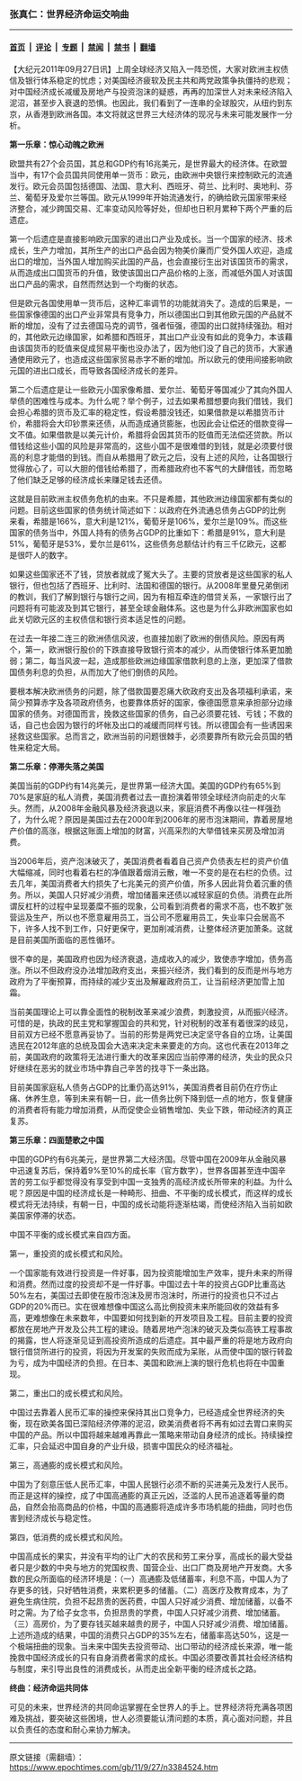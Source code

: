 ### 张真仁：世界经济命运交响曲

---

#### [首页](../../../..?n3384524) &nbsp;|&nbsp; [评论](../../../../../epoch-comment?n3384524) &nbsp;|&nbsp; [专题](../../../../../epoch-special?n3384524) &nbsp;|&nbsp; [禁闻](../../../../../epoch-news?n3384524) &nbsp;|&nbsp; [禁书](../../../../../books?n3384524) &nbsp;|&nbsp; [翻墙](https://github.com/gfw-breaker/nogfw/blob/master/README.md?n3384524)


<div class="post_content" id="artbody" itemprop="articleBody">
 <!-- article content begin -->
 <p>
  【大纪元2011年09月27日讯】上周全球经济又陷入一阵恐慌，大家对欧洲主权债信及银行体系稳定的忧虑；对美国经济疲软及民主共和两党政策争执僵持的悲观；对中国经济成长减缓及房地产与投资泡沫的疑惑，再再的加深世人对未来经济陷入泥沼，甚至步入衰退的恐惧。也因此，我们看到了一连串的全球股灾，从纽约到东京，从香港到欧洲各国。本文将就这世界三大经济体的现况与未来可能发展作一分析。
 </p>
 <p>
  <b>
   第一乐章：惊心动魄之欧洲
  </b>
 </p>
 <p>
  欧盟共有27个会员国，其总和GDP约有16兆美元，是世界最大的经济体。在欧盟当中，有17个会员国共同使用单一货币：欧元，由欧洲中央银行来控制欧元的流通发行。欧元会员国包括德国、法国、意大利、西班牙、荷兰、比利时、奥地利、芬兰、葡萄牙及爱尔兰等国。欧元从1999年开始流通发行，的确给欧元国家带来经济整合，减少跨国交易、汇率变动风险等好处，但却也日积月累种下两个严重的后遗症。
 </p>
 <p>
  第一个后遗症是直接影响欧元国家的进出口产业及成长。当一个国家的经济、技术成长，生产力增加，其所生产的出口产品会因为物美价廉而广受外国人欢迎，造成出口的增加，当外国人增加购买此国的产品，也会直接衍生出对该国货币的需求，从而造成出口国货币的升值，致使该国出口产品价格的上涨，而减低外国人对该国出口产品的需求，自然而然达到一个均衡的状态。
 </p>
 <p>
  但是欧元各国使用单一货币后，这种汇率调节的功能就消失了。造成的后果是，一些国家像德国的出口产业非常具有竞争力，所以德国出口到其他欧元国的产品就不断的增加，没有了过去德国马克的调节，强者恒强，德国的出口就持续强劲。相对的，其他欧元边缘国家，如希腊和西班牙，其出口产业没有如此的竞争力，本该藉由该国货币的贬值来促成贸易平衡也没办法了，因为他们没了自己的货币，大家通通使用欧元了，也造成这些国家贸易赤字不断的增加。所以欧元的使用间接影响欧元国的进出口成长，而导致各国经济成长的差异。
 </p>
 <p>
  第二个后遗症是让一些欧元小国家像希腊、爱尔兰、葡萄牙等国减少了其向外国人举债的困难性与成本。为什么呢？举个例子，过去如果希腊想要向我们借钱，我们会担心希腊的货币及汇率的稳定性，假设希腊没钱还，如果借款是以希腊货币计价，希腊将会大印钞票来还债，从而造成通货膨胀，也因此会让偿还的借款变得一文不值。如果借款是以美元计价，希腊将会因其货币的贬值而无法偿还贷款。所以借钱给这些小国的风险是非常高的，这些小国不是很难借的到钱，就是必须要付很高的利息才能借的到钱。而自从希腊用了欧元之后，没有上述的风险，让各国银行觉得放心了，可以大胆的借钱给希腊了，而希腊政府也不客气的大肆借钱，而忽略了他们缺乏足够的经济成长来赚足钱去还债。
 </p>
 <p>
  这就是目前欧洲主权债务危机的由来。不只是希腊，其他欧洲边缘国家都有类似的问题。目前这些国家的债务统计简述如下：以政府在外流通总债务占GDP的比例来看，希腊是166%，意大利是121%，葡萄牙是106%，爱尔兰是109%。而这些国家的债务当中，外国人持有的债务占GDP的比重如下：希腊是91%，意大利是51%，葡萄牙是53%，爱尔兰是61%，这些债务总额估计约有三千亿欧元，这都是很吓人的数字。
 </p>
 <p>
  如果这些国家还不了钱，贷放者就成了冤大头了。主要的贷放者是这些国家的私人银行，但也包括了西班牙、比利时、法国和德国的银行。从2008年里曼兄弟倒闭的教训，我们了解到银行与银行之间，因为有相互牵连的借贷关系，一家银行出了问题将有可能波及到其它银行，甚至全球金融体系。这也是为什么非欧洲国家也如此关切欧元区的主权债信和银行资本适足性的问题。
 </p>
 <p>
  在过去一年接二连三的欧洲债信风波，也直接加剧了欧洲的倒债风险。原因有两个，第一，欧洲银行股价的下跌直接导致银行资本的减少，从而使银行体系更加脆弱；第二，每当风波一起，造成那些欧洲边缘国家借款利息的上涨，更加深了借款国债务利息的负担，从而加大了他们倒债的风险。
 </p>
 <p>
  要根本解决欧洲债务的问题，除了借款国要忍痛大砍政府支出及各项福利承诺，来简少预算赤字及各项政府债务，也要靠体质好的国家，像德国愿意来承担部分边缘国家的债务。对德国而言，挽救这些国家的债务，自己必须要花钱、亏钱；不救的话，自己也会因为银行的坏帐及出口的减缓而同样亏钱。所以德国会有一些诱因来拯救这些国家。总而言之，欧洲当前的问题很棘手，必须要靠所有欧元会员国的牺牲来稳定大局。
 </p>
 <p>
  <b>
   第二乐章：停滞失落之美国
  </b>
 </p>
 <p>
  美国当前的GDP约有14兆美元，是世界第一经济大国。美国的GDP约有65%到70%是家庭的私人消费，美国消费者过去一直扮演着带领全球经济向前走的火车头。然而，从2008年金融风暴及经济衰退以来，家庭消费不再像以往一样强劲了，为什么呢？原因是美国过去在2000年到2006年的房市泡沫期间，靠着房屋地产价值的高涨，根据这账面上增加的财富，兴高采烈的大举借钱来买房及增加消费。
 </p>
 <p>
  当2006年后，资产泡沫破灭了，美国消费者看着自己资产负债表左栏的资产价值大幅缩减，同时也看着右栏的净值跟着烟消云散，唯一不变的是在右栏的负债。过去几年，美国消费者大约损失了七兆美元的资产价值，所多人因此背负着沉重的债务。所以，美国人只好减少消费，增加储蓄来还债以减轻家庭的负债。消费在此所谓反杠杆的过程中呈现萎糜不振的现象，公司看到消费者的需求不高，也不敢扩张营运及生产，所以也不愿意雇用员工，当公司不愿雇用员工，失业率只会居高不下，许多人找不到工作，只好更保守，更加削减消费，让整体经济更加萧条。这就是目前美国所面临的恶性循环。
 </p>
 <p>
  很不幸的是，美国政府也因为经济衰退，造成收入的减少，致使赤字增加，债务高涨。所以不但政府没办法增加政府支出，来振兴经济，我们看到的反而是州与地方政府为了平衡预算，而持续的减少支出及解雇政府员工，让当前经济更加雪上加霜。
 </p>
 <p>
  当前美国理论上可以靠全面性的税制改革来减少浪费，刺激投资，从而振兴经济。可惜的是，执政的民主党和掌握国会的共和党，针对税制的改革有着很深的歧见，目前双方已经不愿意再妥协了。当前的形势是两党已决定坚守各自的立场，让美国选民在2012年底的总统及国会大选来决定未来要走的方向。这也代表在2013年之前，美国政府的政策将无法进行重大的改革来因应当前停滞的经济，失业的民众只好继续在恶劣的就业市场中靠自己辛苦的找寻下一条出路。
 </p>
 <p>
  目前美国家庭私人债务占GDP的比重仍高达91%，美国消费者目前仍在疗伤止痛、休养生息，等到未来有朝一日，此一债务比例下降到低一点的地方，恢复健康的消费者将有能力增加消费，从而促使企业销售增加、失业下跌，带动经济的真正复苏。
 </p>
 <p>
  <b>
   第三乐章：四面楚歌之中国
  </b>
 </p>
 <p>
  中国的GDP约有6兆美元，是世界第二大经济国。尽管中国在2009年从金融风暴中迅速复苏后，保持着9%至10%的成长率（官方数字），世界各国甚至连中国辛苦的劳工似乎都觉得没有享受到中国一支独秀的高经济成长所带来的利益。为什么呢？原因是中国的经济成长是一种畸形、扭曲、不平衡的成长模式，而这样的成长模式将无法持续，有朝一日，中国的成长动能将逐渐枯竭，而使经济陷入当前如欧美国家停滞的状态。
 </p>
 <p>
  中国不平衡的成长模式来自四方面。
 </p>
 <p>
  第一，重投资的成长模式和风险。
 </p>
 <p>
  一个国家能有效进行投资是一件好事，因为投资能增加生产效率，提升未来的所得和消费。然而过度的投资却不是一件好事。中国过去十年的投资占GDP比重高达50%左右，美国过去即使在股市泡沫及房市泡沫时，所进行的投资也只不过占GDP的20%而已。实在很难想像中国这么高比例投资未来所能回收的效益有多高，更难想像在未来数年，中国要如何找到新的开发项目及工程。目前主要的投资都放在房地产开发及公共工程的建设。随着房地产泡沫的破灭及类似高铁工程事故的揭露，世人将逐渐见证到高投资所造成的后遗症。其中最严重的将是地方政府向银行借贷所进行的投资，将因为开发案的失败而成为呆账，从而使中国的银行转盈为亏，成为中国经济的负担。在日本、美国和欧洲上演的银行危机也将在中国重现。
 </p>
 <p>
  第二，重出口的成长模式和风险。
 </p>
 <p>
  中国过去靠着人民币汇率的操控来保持其出口竞争力，已经造成全世界经济的失衡，现在欧美各国已深陷经济停滞的泥沼，欧美消费者将不再有如过去胃口来购买中国的产品。所以中国将越来越难再靠此一策略来带动自身经济的成长。持续操控汇率，只会延迟中国自身的产业升级，损害中国民众的经济福祉。
 </p>
 <p>
  第三，高通膨的成长模式和风险。
 </p>
 <p>
  中国为了刻意压低人民币汇率，中国人民银行必须不断的买进美元及发行人民币。而正是这样的操控，成了中国高通膨的真正元凶，泛滥的人民币追逐着等量的商品，自然会抬高商品的价格，中国的高通膨将造成许多市场机能的扭曲，同时也伤害到经济成长与稳定性。
 </p>
 <p>
  第四，低消费的成长模式和风险。
 </p>
 <p>
  中国高成长的果实，并没有平均的让广大的农民和劳工来分享，高成长的最大受益者只是少数的中央与地方的党国权贵、国营企业、出口厂商及房地产开发商。大多数的民众所面临的经济环境是：（一）高通膨及低储蓄率，利息不高，中国人为了存更多的钱，只好牺牲消费，来累积更多的储蓄。（二）高医疗及教育成本，为了避免生病住院，负担不起昂贵的医药费，中国人只好减少消费、增加储蓄，以备不时之需。为了给子女念书，负担昂贵的学费，中国人只好减少消费、增加储蓄。（三）高房价，为了要存钱买越来越贵的房子，中国人只好减少消费、增加储蓄。上述所造成的结果，中国的消费只占GDP的35%左右，储蓄率高达50%，这是一个极端扭曲的现象。当未来中国失去投资带动、出口带动的经济成长来源，唯一能挽救中国经济成长的只有自身消费者需求的成长。中国必须要改善其社会经济结构与制度，来引导出良性的消费成长，从而走出全新平衡的经济成长之路。
 </p>
 <p>
  <b>
   终曲：经济命运共同体
  </b>
 </p>
 <p>
  可见的未来，世界经济的共同命运掌握在全世界人的手上。世界经济将充满各项困难及挑战，要突破这些困境，世人必须要能认清问题的本质，真心面对问题，并且以负责任的态度和耐心来协力解决。
 </p>
 <p>
  <!-- article content end -->
  <div id="below_article_ad">
  </div>
 </p>
</div>


---

原文链接（需翻墙）：https://www.epochtimes.com/gb/11/9/27/n3384524.htm